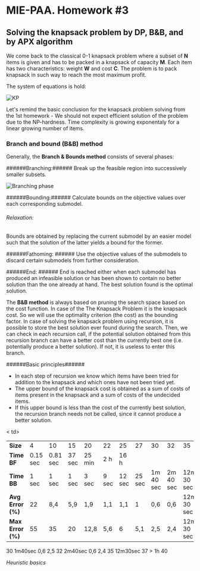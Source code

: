 # MIE-PAA. Homework #3

## Solving the knapsack problem by DP, B&B, and by APX algorithm

We come back to the classical 0-1 knapsack problem where a subset of **N** items is given and has to be packed in a knapsack of capacity **M**. Each item has two characteristics: weight **W** and cost **C**. The problem is to pack knapsack in such way to reach the most maximum profit.

The system of equations is hold:

![KP](https://raw.github.com/platomik/mie-paa/master/3/KP-main-formula.jpg)

Let's remind the basic conclusion for the knapsack problem solving from the 1st homework - We should not expect efficient solution of the problem due to the NP-hardness. Time complexity is growing exponentaly for a linear growing number of items. 

### Branch and bound (B&B) method

Generally, the **Branch & Bounds method** consists of several phases:

######Branching:######
Break up the feasible region into successively smaller subsets. 

![Branching phase](https://raw.github.com/platomik/mie-paa/master/3/branching.jpg)

######Bounding:######
Calculate bounds on the objective values over each corresponding submodel.

###### Relaxation: ###### 
Bounds are obtained by replacing the current submodel by an easier model such that the solution of the latter yields a bound for the former. 

######Fathoming: ######
Use the objective values of the submodels to discard certain submodels from further consideration. 

######End: ######
End is reached either when each submodel has produced an infeasible solution or has been shown to contain no better solution than the one already at hand. The best solution found is the optimal solution. 

The **B&B method** is always based on pruning the search space based on the cost function. In case of the The Knapsack Problem it is the knapsack cost. So we will use the optimality criterion (the cost) as the bounding factor.
In case of solving the knapsack problem using recursion, it is possible to store the best solution ever found during the search. Then, we can check in each recursion call, if the potential solution obtained from this recursion branch can have a better cost than the currently best one (i.e. potentially produce a better solution). If not, it is useless to enter this branch. 

######Basic principles######
- In each step of recursion we know which items have been tried for addition to the knapsack and which ones have not been tried yet.
- The upper bound of the knapsack cost is obtained as a sum of costs of items present in the knapsack and a sum of costs of the undecided items.
- If this upper bound is less than the cost of the currently best solution, the recursion branch needs not be called, since it cannot produce a better solution.


<table>
    <tr>
        <td><strong>Size</strong></td>
        <td>4</td><td>10</td><td>15</td><td>20</td><td>22</td><td>25</td><td>27</td><td>30</td><td>32</td><td>35</td><td>37</td><td>40</td><tr>
    <tr>
        <td><strong>Time BF</strong></td>
        <td>0.15 sec</td><td>0.81 sec</td><td>37 sec</td><td>25 min</td><td>2 h</td><td>16 h</td><td></td><td></td><td></td><
td></td><td></td><td></td>
    </tr>
    <tr>
        <td><strong>Time BB</strong></td>
        <td> 1 sec</td><td> 1 sec</td><td> 1 sec</td><td>3 sec</td><td>9 sec</td><td>12 sec</td><td>25 sec</td><td>1m 40 sec</td><td>2m 40 sec</td><td>12m 30 sec</td><td>> 1h</td><td></td>
    </tr>
    <tr>
        <td><strong>Avg Error (%)</strong></td>
        <td>22</td><td>8,4</td><td>5,9</td><td>1,9</td><td>1,1</td><td>1,1</td><td>1</td><td>0,6</td><td>0,6</td><td>12m 30 sec</td><td></td><td></td>
    </tr>
    <tr>
        <td><strong>Max Error (%)</strong></td>
        <td>55</td><td>35</td><td>20</td><td>12,8</td><td>5,6</td><td>6</td><td>5,1</td><td>2,5</td><td>2,4</td><td>12m 30 sec</td><td></td><td></td>
    </tr>


</table>

30	1m40sec	0,6	2,5
32  2m40sec 0,6	2,4
35	12m30sec
37	> 1h
40


*Heuristic basics*